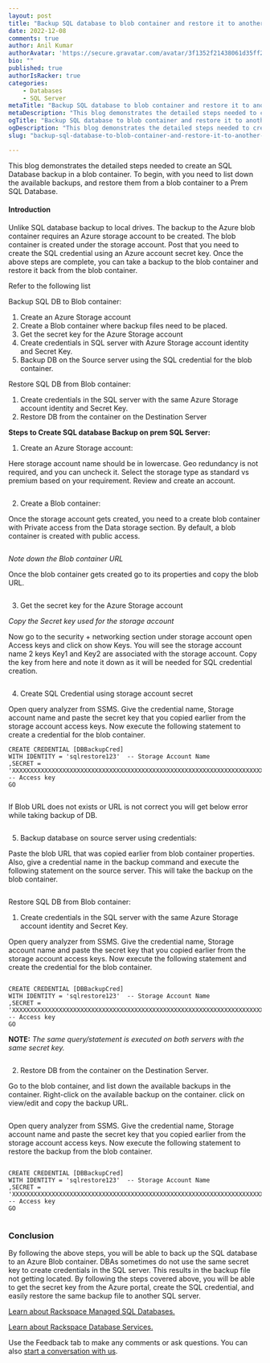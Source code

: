 ```yaml
---
layout: post
title: "Backup SQL database to blob container and restore it to another Server"
date: 2022-12-08
comments: true
author: Anil Kumar
authorAvatar: 'https://secure.gravatar.com/avatar/3f1352f21438061d35ff20470433f3da'
bio: ""
published: true
authorIsRacker: true
categories:
    - Databases
    - SQL Server
metaTitle: "Backup SQL database to blob container and restore it to another Server"
metaDescription: "This blog demonstrates the detailed steps needed to create an SQL Database backup in a blob container. To begin, with you need to list down the available backups, and restore them from a blob container to a Prem SQL Database."
ogTitle: "Backup SQL database to blob container and restore it to another Server"
ogDescription: "This blog demonstrates the detailed steps needed to create an SQL Database backup in a blob container. To begin, with you need to list down the available backups, and restore them from a blob container to a Prem SQL Database."
slug: "backup-sql-database-to-blob-container-and-restore-it-to-another-server"

---
```


This blog demonstrates the detailed steps needed to create an SQL Database backup in a blob container. To begin, with you need to list down the available backups, and restore them from a blob container to a Prem SQL Database.


<!--more-->

#### Introduction

Unlike SQL database backup to local drives. The backup to the Azure blob container requires an Azure storage account to be created. The blob container is created under the storage account. Post that you need to create the SQL credential using an Azure account secret key. Once the above steps are complete, you can take a backup to the blob container and restore it back from the blob container. 

Refer to the following list


Backup SQL DB to Blob container:
1.	Create an Azure Storage account
2.	Create a Blob container where backup files need to be placed.
3.	Get the secret key for the Azure Storage account 
4.	Create credentials in SQL server with Azure Storage account identity and Secret Key.
5.	Backup DB on the Source server using the SQL credential for the blob container. 


Restore SQL DB from Blob container:
1.	Create credentials in the SQL server with the same Azure Storage account identity and Secret Key.
2.	Restore DB from the container on the Destination Server


**Steps to Create SQL database Backup on prem SQL Server:**

1.	Create an Azure Storage account:

Here storage account name should be in lowercase. Geo redundancy is not required, and you can uncheck it. Select the storage type as standard vs premium based on your requirement. Review and create an account. 

<img src=Picture1.png title="" alt="">

2.	Create a Blob container: 

Once the storage account gets created, you need to a create blob container with Private access from the Data storage section. By default, a blob container is created with public access.

<img src=Picture2.png title="" alt="">

*Note down the Blob container URL*

Once the blob container gets created go to its properties and copy the blob URL.

<img src=Picture3.png title="" alt="">

3.	Get the secret key for the Azure Storage account 

*Copy the Secret key used for the storage account*

Now go to the security + networking section under storage account open Access keys and click on show Keys. You will see the storage account name 2 keys Key1 and Key2 are associated with the storage account. Copy the key from here and note it down as it will be needed for SQL credential creation. 

<img src=Picture4.png title="" alt="">

4.	Create SQL Credential using storage account secret

Open query analyzer from SSMS. Give the credential name, Storage account name and paste the secret key that you copied earlier from the storage account access keys. Now execute the following statement to create a credential for the blob container. 

```
CREATE CREDENTIAL [DBBackupCred] 
WITH IDENTITY = 'sqlrestore123'  -- Storage Account Name
,SECRET = 'XXXXXXXXXXXXXXXXXXXXXXXXXXXXXXXXXXXXXXXXXXXXXXXXXXXXXXXXXXXXXXXXXXXXXXXXXXX==' -- Access key
GO
```

<img src=Picture5.png title="" alt="">

If Blob URL does not exists or URL is not correct you will get below error while taking backup of DB.

<img src=Picture6.png title="" alt="">

5.	Backup database on source server using credentials:

Paste the blob URL that was copied earlier from blob container properties. Also, give a credential name in the backup command and execute the following statement on the source server. This will take the backup on the blob container.  

<img src=Picture7.png title="" alt="">

Restore SQL DB from Blob container:


1.	Create credentials in the SQL server with the same Azure Storage account identity and Secret Key.


Open query analyzer from SSMS. Give the credential name, Storage account name and paste the secret key that you copied earlier from the storage account access keys. Now execute the following statement and create the credential for the blob container. 

```

CREATE CREDENTIAL [DBBackupCred] 
WITH IDENTITY = 'sqlrestore123'  -- Storage Account Name
,SECRET = 'XXXXXXXXXXXXXXXXXXXXXXXXXXXXXXXXXXXXXXXXXXXXXXXXXXXXXXXXXXXXXXXXXXXXXXXXXXXXXXXXXXXX==' -- Access key
GO
```

**NOTE:** *The same query/statement is executed on both servers with the same secret key.*

<img src=Picture8.png title="" alt="">

2.	Restore DB from the container on the Destination Server.

Go to the blob container, and list down the available backups in the container. Right-click on the available backup on the container. click on view/edit and copy the backup URL.

<img src=Picture9.png title="" alt="">

Open query analyzer from SSMS. Give the credential name, Storage account name and paste the secret key that you copied earlier from the storage account access keys. Now execute the following statement to restore the backup from the blob container. 

```

CREATE CREDENTIAL [DBBackupCred] 
WITH IDENTITY = 'sqlrestore123'  -- Storage Account Name
,SECRET = 'XXXXXXXXXXXXXXXXXXXXXXXXXXXXXXXXXXXXXXXXXXXXXXXXXXXXXXXXXXXXXXXXXXXXXXXXXXXXXXXXXXXX==' -- Access key
GO
```


<img src=Picture10.png title="" alt="">


### Conclusion

By following the above steps, you will be able to back up the SQL database to an Azure Blob container. DBAs sometimes do not use the same secret key to create credentials in the SQL server. This results in the backup file not getting located. By following the steps covered above, you will be able to get the secret key from the Azure portal, create the SQL credential, and easily restore the same backup file to another SQL server. 

<a class="cta purple" id="cta" href="https://www.rackspace.com/data/managed-sql">Learn about Rackspace Managed SQL Databases.</a>

<a class="cta purple" id="cta" href="https://www.rackspace.com/data/databases"> Learn about Rackspace Database Services.</a>

Use the Feedback tab to make any comments or ask questions. You can also
[start a conversation with us](https://www.rackspace.com/contact).

